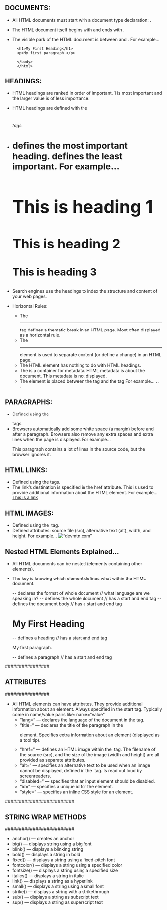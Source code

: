 ## DOCUMENTS:
- All HTML documents must start with a document type declaration: <!DOCTYPE html>.
- The HTML document itself begins with <html> and ends with </html>.
- The visible park of the HTML document is between <body> and </body>.
    For example…
        <!DOCTYPE html>
        <html>
        <body>

        <h1>My First Heading</h1>
        <p>My first paragraph.</p>

        </body>
        </html> 

## HEADINGS: 
- HTML headings are ranked in order of important. 1 is most important and the larger value is of less importance. 
- HTML headings are defined with the <h1> <h2> <h3> <h4> <h5> <h6> <h7> tags.
- <h1> defines the most important heading. <h7> defines the least important. 
    For example…
        <h1>This is heading 1</h1>
        <h2>This is heading 2</h2>
        <h3>This is heading 3</h3>
- Search engines use the headings to index the structure and content of your web pages.

- Horizontal Rules:
    + The <hr> tag defines a thematic break in an HTML page. Most often displayed as a horizontal rule. 
    + The <hr> element is used to separate content (or define a change) in an HTML page. 
    + The HTML <head> element has nothing to do with HTML headings. 
    + The <head> is a container for metadata. HTML metadata is about the document. This metadata is not displayed. 
    + The <head> element is placed between the <html> tag and the <body> tag
    For example…
        <!DOCTYPE html>
        <html>
        <head>
            <title>My First HTML</title>
            <meta charset=“UTF-8”>
        </head>
        <body>
        .
        .
        .

## PARAGRAPHS:
- Defined using the <p> </p> tags.
- Browsers automatically add some white space (a margin) before and after a paragraph. Browsers also remove any extra spaces and extra lines when the page is displayed.
    For example…
        <p>
        This paragraph
        contains a lot of lines
        in the source code,
        but the browser
        ignores it. 
        </p>
    
## HTML LINKS:
- Defined using the <a> </a> tags.
- The link’s destination is specified in the href attribute. This is used to provide additional information about the HTML element. 
    For example…
        <a href =“https://devmountain.com”>This is a link</a>

## HTML IMAGES:
- Defined using the <img> tag. 
- Defined attributes: source file (src), alternative text (alt), width, and height. 
    For example…
        <img src=“devmtn.jpg” alt=“devmtn.com” width=“104” height=“142”>

## Nested HTML Elements Explained… 
- All HTML documents can be nested (elements containing other elements). 
- The key is knowing which element defines what within the HTML document. 

    <!DOCTYPE html> -- declares the format of whole document // what language are we speaking in?
    <html>          -- defines the whole document // has a start and end tag 
        <body>      -- defines the document body // has a start and end tag 
            <h1>My First Heading</h1>   -- defines a heading // has a start and end tag 
            <p>My first paragraph.</p>  -- defines a paragraph // has a start and end tag 
        </body> 
    </html> 

################
## ATTRIBUTES ##
################ 
- All HTML elements can have attributes. They provide additional information about an element. Always specified in the start tag. Typically come in name/value pairs like: name=“value"
    * “lang=“ — declares the language of the document in the <html> tag. 
    * “title=“ — declares the title of the paragraph in the <p> element. Specifies extra information about an element (displayed as a tool tip).     
    * “href=“ — defines an HTML image within the <img> tag. The filename of the source (src), and the size of the image (width and height) are all provided as separate attributes. 
    * “alt=“ — specifies an alternative text to be used when an image cannot be displayed, defined in the <img> tag. Is read out loud by screenreaders. 
    * “disabled=“ — specifies that an input element should be disabled. 
    * “id=“ — specifies a unique id for the element. 
    * “style=“ — specifies an inline CSS style for an element.

#########################
## STRING WRAP METHODS ##
#########################
* anchor() — creates an anchor
* big() — displays string using a big font
* blink() — displays a blinking string
* bold() — displays a string in bold
* fixed() — displays a string using a fixed-pitch font
* fontcolor() — displays a string using a specified color
* fontsize() — displays a string using a specified size
* italics() — displays a string in italic
* link() — displays a string as a hyperlink
* small() — displays a string using a small font
* strike() — displays a string with a strikethrough
* sub() — displays a string as subscript text
* sup() — displays a string as superscript text